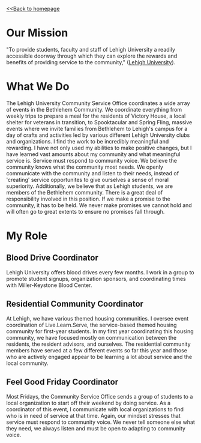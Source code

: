[<<Back to homepage](https://liam-magargal.github.io/Liam-Magargal/)

# Our Mission
"To provide students, faculty and staff of Lehigh University a readily accessible doorway through which they can explore the rewards and benefits of providing service to the community," ([Lehigh University](https://studentaffairs.lehigh.edu/content/about-us-our-mission-staff-contact-us)).

# What We Do
The Lehigh University Community Service Office coordinates a wide array of events in the Bethlehem Community. We coordinate everything from weekly trips to prepare a meal for the residents of Victory House, a local shelter for veterans in transition, to Spooktacular and Spring Fling, massive events where we invite families from Bethlehem to Lehigh's campus for a day of crafts and activities led by various different Lehigh University clubs and organizations. I find the work to be incredibly meaningful and rewarding. I have not only used my abilities to make positive changes, but I have learned vast amounts about my community and what meaningful service is. Service must respond to community voice. We believe the community knows what the community most needs. We openly communicate with the community and listen to their needs, instead of 'creating' service opportunites to give ourselves a sense of moral superiority. Additionally, we believe that as Lehigh students, we are members of the Bethlehem community. There is a great deal of responsibility involved in this position. If we make a promise to the community, it has to be held. We never make promises we cannot hold and will often go to great extents to ensure no promises fall through.

# My Role

## Blood Drive Coordinator
Lehigh University offers blood drives every few months. I work in a group to promote student signups, organization sponsors, and coordinating times with Miller-Keystone Blood Center.

## Residential Community Coordinator
At Lehigh, we have various themed housing communities. I oversee event coordination of Live.Learn.Serve, the service-based themed housing community for first-year students. In my first year coordinating this housing community, we have focused mostly on communication between the residents, the resident advisors, and ourselves. The residential community members have served at a few different events so far this year and those who are actively engaged appear to be learning a lot about service and the local community.

## Feel Good Friday Coordinator
Most Fridays, the Community Service Office sends a group of students to a local organization to start off their weekend by doing service. As a coordinator of this event, I communicate with local organizations to find who is in need of service at that time. Again, our mindset stresses that service must respond to community voice. We never tell someone else what they need, we always listen and must be open to adapting to community voice.
